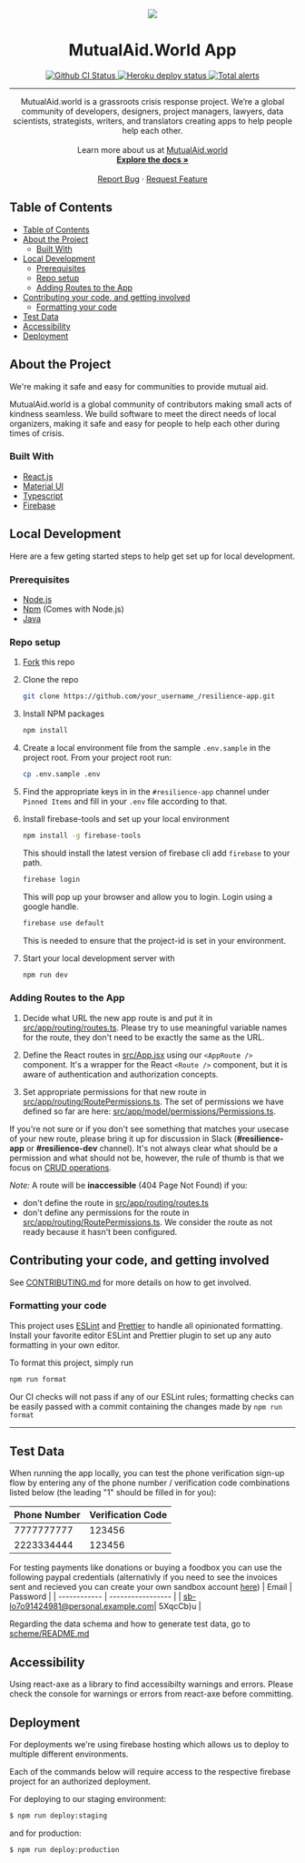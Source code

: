 <p align="center">
    <img src="https://github.com/factn/resilience-app/blob/master/src/img/logo.png?raw=true" />
    <h1 align="center">MutualAid.World App</h1>
</p>

<p align="center">
    <a href="https://github.com/factn/resilience-app/actions?query=workflow%3A%22resilience-app+CI%22">
        <img alt="Github CI Status" src="https://github.com/factn/resilience-app/workflows/resilience-app%20CI/badge.svg" />
    </a>
    <a href="resilience-app.herokuapp.com">
        <img alt="Heroku deploy status" src="https://heroku-badge.herokuapp.com/?app=resilience-app&style=" />
    </a>
    <a href="https://lgtm.com/projects/g/factn/resilience-app/alerts/"><img alt="Total alerts" src="https://img.shields.io/lgtm/alerts/g/factn/resilience-app.svg?logo=lgtm&logoWidth=18"/></a>
</p>

<hr />

<p align="center">
    MutualAid.world is a grassroots crisis response project. We’re a global community of developers, designers, project managers, lawyers, data scientists, strategists, writers, and translators creating apps to help people help each other.
    <br />
    <br />
    Learn more about us at <a href="https://mutualaid.world">MutualAid.world</a>
    <br />
    <a href="https://app.gitbook.com/@mutualaidworld/s/docs/"><strong>Explore the docs »</strong></a>
    <br />
    <br />
    <a href="https://github.com/factn/resilience-app/issues">Report Bug</a>
    ·
    <a href="https://forms.gle/sDiRLpbEh1GHTqAc7">Request Feature</a>

  </p>

## Table of Contents

- [Table of Contents](#table-of-contents)
- [About the Project](#about-the-project)
	- [Built With](#built-with)
- [Local Development](#local-development)
	- [Prerequisites](#prerequisites)
	- [Repo setup](#repo-setup)
	- [Adding Routes to the App](#adding-routes-to-the-app)
- [Contributing your code, and getting involved](#contributing-your-code-and-getting-involved)
	- [Formatting your code](#formatting-your-code)
- [Test Data](#test-data)
- [Accessibility](#accessibility)
- [Deployment](#deployment)

## About the Project

We're making it safe and easy for communities to provide mutual aid.

MutualAid.world is a global community of contributors making small acts of kindness seamless. We build software to meet the direct needs of local organizers, making it safe and easy for people to help each other during times of crisis.

### Built With

- [React.js](https://reactjs.org)
- [Material UI](https://material-ui.com/)
- [Typescript](https://www.typescriptlang.org/)
- [Firebase](https://firebase.google.com/)

## Local Development

Here are a few geting started steps to help get set up for local development.

### Prerequisites

- [Node.js](https://nodejs.org/en/download/)
- [Npm](https://www.npmjs.com/get-npm) (Comes with Node.js)
- [Java](https://www.oracle.com/java/technologies/javase-jdk8-downloads.html)

### Repo setup

1. [Fork](https://guides.github.com/activities/forking/) this repo
2. Clone the repo

    ```sh
    git clone https://github.com/your_username_/resilience-app.git
    ```

3. Install NPM packages

    ```sh
    npm install
    ```

4. Create a local environment file from the sample `.env.sample` in the project root. From your project root run:

    ```sh
    cp .env.sample .env
    ```

5. Find the appropriate keys in in the `#resilience-app` channel under `Pinned Items` and fill in your `.env` file according to that.

6. Install firebase-tools and set up your local environment 

    ```sh
    npm install -g firebase-tools
    ```

    This should install the latest version of firebase cli add `firebase` to your path.

    ```sh
    firebase login
    ```
    This will pop up your browser and allow you to login. Login using a google handle.

    ```sh
    firebase use default
    ```
    This is needed to ensure that the project-id is set in your environment.


7. Start your local development server with

   ```sh
   npm run dev
   ```


### Adding Routes to the App

1. Decide what URL the new app route is and put it in [src/app/routing/routes.ts](.src/app/routing/routes.ts). Please try to use meaningful variable names for the route, they don't need to be exactly the same as the URL.

2. Define the React routes in [src/App.jsx](./src/App.jsx) using our `<AppRoute />` component. It's a wrapper for the React `<Route />` component, but it is aware of authentication and authorization concepts.

3. Set appropriate permissions for that new route in [src/app/routing/RoutePermissions.ts](./src/app/routing/RoutePermissions.ts). The set of permissions we have defined so far are here: [src/app/model/permissions/Permissions.ts](./src/app/model/permissions/Permissions.ts). 

If you're not sure or if you don't see something that matches your usecase of your new route, please bring it up for discussion in Slack (**#resilience-app** or **#resilience-dev** channel). It's not always clear what should be a permission and what should not be, however, the rule of thumb is that we focus on [CRUD operations](https://en.wikipedia.org/wiki/Create,_read,_update_and_delete).

_Note:_ A route will be **inaccessible** (404 Page Not Found) if you:
- don't define the route in [src/app/routing/routes.ts](.src/app/routing/routes.ts)
- don't define any permissions for the route in [src/app/routing/RoutePermissions.ts](./src/app/routing/RoutePermissions.ts). We consider the route as not ready because it hasn't been configured.

## Contributing your code, and getting involved

See [CONTRIBUTING.md](https://github.com/factn/resilience-app/blob/master/CONTRIBUTING.md) for more details on how to get involved.

### Formatting your code

This project uses [ESLint](https://eslint.org/) and [Prettier](https://prettier.io/) to handle all opinionated formatting. Install your favorite editor ESLint and Prettier plugin to set up any auto formatting in your own editor.

To format this project, simply run

```sh
npm run format
```

Our CI checks will not pass if any of our ESLint rules; formatting checks can be easily passed with a commit containing the changes made by `npm run format`

<hr />

## Test Data

When running the app locally, you can test the phone verification sign-up flow by entering any of the phone number / verification code combinations listed below (the leading "1" should be filled in for you):

| Phone Number | Verification Code |
| ------------ | ----------------- |
| 7777777777   | 123456            |
| 2223334444   | 123456            |

For testing payments like donations or buying a foodbox you can use the following paypal credentials
(alternativly if you need to see the invoices sent and recieved you can create your own sandbox account [here](https://developer.paypal.com/))
| Email | Password |
| ------------ | ----------------- |
| sb-lo7o91424981@personal.example.com| 5XqcCb)u |

Regarding the data schema and how to generate test data, go to [scheme/README.md](./scheme/README.md)

## Accessibility

Using react-axe as a library to find accessibilty warnings and errors. Please check the console for warnings or errors from react-axe before committing.

## Deployment

For deployments we're using firebase hosting which allows us to deploy to multiple different environments.

Each of the commands below will require access to the respective firebase project for an authorized deployment.

For deploying to our staging environment:

```bash
$ npm run deploy:staging
```

and for production:

```bash
$ npm run deploy:production
```
